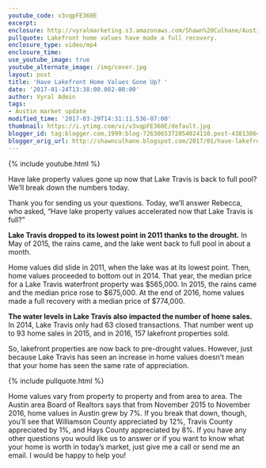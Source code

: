 ```yaml
---
youtube_code: v3vqpFE360E
excerpt:
enclosure: http://vyralmarketing.s3.amazonaws.com/Shawn%20Culhane/Austin%20Real%20Estate-%20Jan%201.mp4
pullquote: Lakefront home values have made a full recovery.
enclosure_type: video/mp4
enclosure_time:
use_youtube_image: true
youtube_alternate_image: /img/cover.jpg
layout: post
title: 'Have Lakefront Home Values Gone Up? '
date: '2017-01-24T13:38:00.002-08:00'
author: Vyral Admin
tags:
- Austin market update
modified_time: '2017-03-29T14:31:11.536-07:00'
thumbnail: https://i.ytimg.com/vi/v3vqpFE360E/default.jpg
blogger_id: tag:blogger.com,1999:blog-7263065372054024110.post-4381386492779290614
blogger_orig_url: http://shawnculhane.blogspot.com/2017/01/have-lakefront-home-values-gone-up.html
---
```

{% include youtube.html %}

Have lake property values gone up now that Lake Travis is back to full pool? We’ll break down the numbers today.

Thank you for sending us your questions. Today, we’ll answer Rebecca, who asked, “Have lake property values accelerated now that Lake Travis is full?”

**Lake Travis dropped to its lowest point in 2011 thanks to the drought.** In May of 2015, the rains came, and the lake went back to full pool in about a month.

Home values did slide in 2011, when the lake was at its lowest point. Then, home values proceeded to bottom out in 2014. That year, the median price for a Lake Travis waterfront property was $565,000. In 2015, the rains came and the median price rose to $675,000. At the end of 2016, home values made a full recovery with a median price of $774,000.

**The water levels in Lake Travis also impacted the number of home sales.** In 2014, Lake Travis only had 63 closed transactions. That number went up to 93 home sales in 2015, and in 2016, 157 lakefront properties sold.

So, lakefront properties are now back to pre-drought values. However, just because Lake Travis has seen an increase in home values doesn’t mean that your home has seen the same rate of appreciation.

{% include pullquote.html %}

Home values vary from property to property and from area to area. The Austin area Board of Realtors says that from November 2015 to November 2016, home values in Austin grew by 7%. If you break that down, though, you’ll see that Williamson County appreciated by 12%, Travis County appreciated by 1%, and Hays County appreciated by 8%.
If you have any other questions you would like us to answer or if you want to know what your home is worth in today’s market, just give me a call or send me an email. I would be happy to help you!
